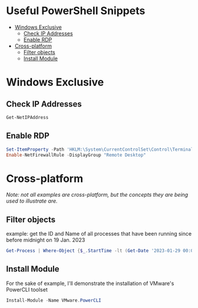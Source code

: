 <!--
SPDX-FileCopyrightText: 2023 Eli Array Minkoff

SPDX-License-Identifier: MIT
-->

# Useful PowerShell Snippets

<!-- vim-markdown-toc GitLab -->

* [Windows Exclusive](#windows-exclusive)
  * [Check IP Addresses](#check-ip-addresses)
  * [Enable RDP](#enable-rdp)
* [Cross-platform](#cross-platform)
  * [Filter objects](#filter-objects)
  * [Install Module](#install-module)

<!-- vim-markdown-toc -->

# Windows Exclusive

## Check IP Addresses

```powershell
Get-NetIPAddress
```

## Enable RDP

```powershell
Set-ItemProperty -Path 'HKLM:\System\CurrentControlSet\Control\Terminal Server' -Name "fDenyTSConnections" -Value 0
Enable-NetFirewallRule -DisplayGroup "Remote Desktop"
```

# Cross-platform

*Note: not all examples are cross-platform, but the concepts they are being used to illustrate are.*

## Filter objects

example: get the ID and Name of all processes that have been running since before midnight on 19 Jan. 2023

```powershell
Get-Process | Where-Object {$_.StartTime -lt (Get-Date '2023-01-29 00:00')} | Select-Object Id,Name
```

## Install Module

For the sake of example, I'll demonstrate the installation of VMware's PowerCLI toolset

```powershell
Install-Module -Name VMware.PowerCLI
```
